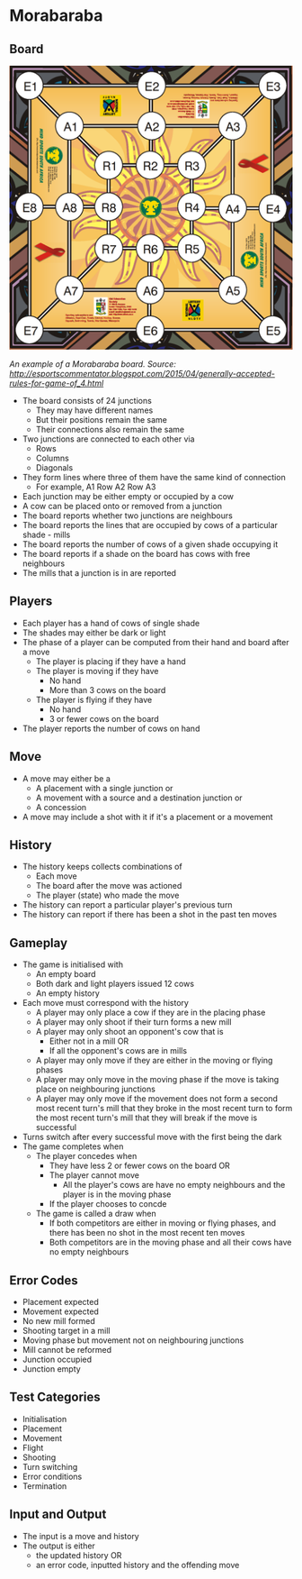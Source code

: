 # Morabaraba

## Board

![Board](Board.png)

*An example of a Morabaraba board.
Source: http://esportscommentator.blogspot.com/2015/04/generally-accepted-rules-for-game-of_4.html*

* The board consists of 24 junctions
    * They may have different names
    * But their positions remain the same
    * Their connections also remain the same
* Two junctions are connected to each other via
    * Rows
    * Columns
    * Diagonals
* They form lines where three of them have the same kind of connection
    * For example, A1 Row A2 Row A3
* Each junction may be either empty or occupied by a cow
* A cow can be placed onto or removed from a junction
* The board reports whether two junctions are neighbours
* The board reports the lines that are occupied by cows of a particular
    shade - mills
* The board reports the number of cows of a given shade occupying it
* The board reports if a shade on the board has cows with free neighbours
* The mills that a junction is in are reported

## Players

* Each player has a hand of cows of single shade
* The shades may either be dark or light
* The phase of a player can be computed from their hand and board
    after a move
    * The player is placing if they have a hand
    * The player is moving if they have
        * No hand
        * More than 3 cows on the board
    * The player is flying if they have
        * No hand
        * 3 or fewer cows on the board
* The player reports the number of cows on hand

## Move

* A move may either be a
    * A placement with a single junction or
    * A movement with a source and a destination junction or
    * A concession
* A move may include a shot with it if it's a placement or a movement

## History

* The history keeps collects combinations of
    * Each move
    * The board after the move was actioned
    * The player (state) who made the move
* The history can report a particular player's previous turn
* The history can report if there has been a shot in the past ten moves

## Gameplay

* The game is initialised with
    * An empty board
    * Both dark and light players issued 12 cows
    * An empty history
* Each move must correspond with the history
    * A player may only place a cow if they are in the placing phase
    * A player may only shoot if their turn forms a new mill
    * A player may only shoot an opponent's cow that is
        * Either not in a mill OR
        * If all the opponent's cows are in mills
    * A player may only move if they are either in the moving or
        flying phases
    * A player may only move in the moving phase if the move is taking
        place on neighbouring junctions
    * A player may only move if the movement does not
        form a second most recent turn's mill that they broke in the
        most recent turn to form the most recent turn's mill that they
        will break if the move is successful
* Turns switch after every successful move with the first being the dark
* The game completes when
    * The player concedes when
        * They have less 2 or fewer cows on the board OR
        * The player cannot move
            * All the player's cows are have no empty neighbours and
            the player is in the moving phase
        * If the player chooses to concde
    * The game is called a draw when
        * If both competitors are either in moving or flying phases, and
            there has been no shot in the most recent ten moves
        * Both competitors are in the moving phase and all their cows have
        no empty neighbours

## Error Codes

* Placement expected
* Movement expected
* No new mill formed
* Shooting target in a mill
* Moving phase but movement not on neighbouring junctions
* Mill cannot be reformed
* Junction occupied
* Junction empty

## Test Categories

* Initialisation
* Placement
* Movement
* Flight
* Shooting
* Turn switching
* Error conditions
* Termination

## Input and Output

* The input is a move and history
* The output is either
    * the updated history OR
    * an error code, inputted history and the offending move
